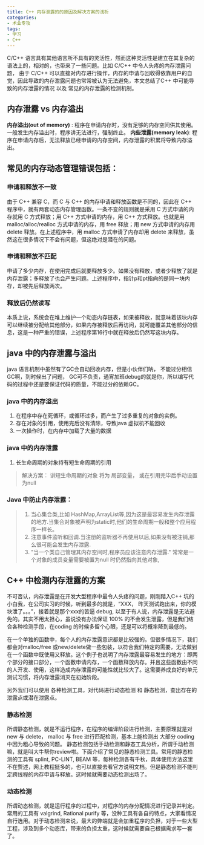 ```yaml
---
title: C++ 内存泄露的的原因及解决方案的浅析
categories:
- 术业专攻
tags:
- 学习
- C++
---
```

C/C++ 语言具有其他语言所不具有的灵活性，然而这种灵活性是建立在其复杂的语法上的，相对的，也带来了一些问题。比如 C/C++ 中令人头疼的内存泄露问题， 由于 C/C++ 可以直接对内存进行操作，内存的申请与回收得依靠用户的自觉，因此导致的内存泄露问题也常常被认为无法避免，本文总结了C++ 中可能导致的内存泄露的情况 以及 常见的内存泄露的检测机制。
<!-- more -->
## 内存泄露 vs 内存溢出
**内存溢出(out of memory)** : 程序在申请内存时，没有足够的内存空间供其使用。一般发生内存溢出时，程序讲无法进行，强制终止。
**内些泄露(memory leak)**: 程序在申请内存后，无法释放已经申请的内存空间，内存泄露的积累将导致内存溢出。

## 常见的内存动态管理错误包括：
### 申请和释放不一致
由于 C++ 兼容 C，而 C 与 C++ 的内存申请和释放函数是不同的，因此在 C++ 程序中，就有两套动态内存管理函数。一条不变的规则就是采用 C 方式申请的内存就用 C 方式释放；用 C++ 方式申请的内存，用 C++ 方式释放。也就是用 malloc/alloc/realloc 方式申请的内存，用 free 释放；用 new 方式申请的内存用 delete 释放。在上述程序中，用 malloc 方式申请了内存却用 delete 来释放，虽然这在很多情况下不会有问题，但这绝对是潜在的问题。
### 申请和释放不匹配
申请了多少内存，在使用完成后就要释放多少。如果没有释放，或者少释放了就是内存泄露；多释放了也会产生问题。上述程序中，指针p和pt指向的是同一块内存，却被先后释放两次。
### 释放后仍然读写
本质上说，系统会在堆上维护一个动态内存链表，如果被释放，就意味着该块内存可以继续被分配给其他部分，如果内存被释放后再访问，就可能覆盖其他部分的信息，这是一种严重的错误，上述程序第16行中就在释放后仍然写这块内存。


## java 中的内存泄露与溢出
java 语言机制中虽然有了GC会自动回收内存，但是小伙伴们呐， 不能过分相信GC啊，到时候出了问题， GC可不负责，通宵加班debug的就是你，所以编写代码的过程中还是要保证代码的质量，不能过分的依赖GC。
### java 中的内存溢出
1. 在程序中存在死循环，或循环过多，而产生了过多重复的对象的实例。
2. 存在对象的引用，使用完后没有清除，导致java 虚拟机不能回收
3. 一次操作时，在内存中加载了大量的数据

### java 中的内存泄露
1. 长生命周期的对象持有短生命周期的引用
> 解决方案： 讲短生命周期的对象 将为 局部变量， 或在引用完毕后手动设置为null

### Java 中防止内存泄露：
> 1. 当心集合类,比如 HashMap,ArrayList等,因为这是最容易发生内存泄露的地方.当集合对象被声明为static时,他们的生命周期一般和整个应用程序一样长。
> 2. 注意事件监听和回调.当注册的监听器不再使用以后,如果没有被注销,那么很可能会发生内存泄露.
> 3. "当一个类自己管理其内存空间时,程序员应该注意内存泄露." 常常是一个对象的成员变量需要被置为null 时仍然指向其他对象,

## C++ 中检测内存泄露的方案
不可否认，内存泄露是在开发大型程序中最令人头疼的问题，刚刚踏入C++ 坑的小白我，在公司实习的时候，听到最多的就是，“XXX， 昨天测试跑出来，你的模块泄了。。。”，接着就是那个xxx的苦逼 debug, 以至于有人说，内存泄露是无法避免的。其实不用太担心，虽说没有办法保证 100% 的不会发生泄露，但是我们结合各种检测手段，在coding 的时候多留个心眼，还是可以将概率降到最低的。

在一个单独的函数中，每个人的内存泄露意识都是比较强的。但很多情况下，我们都会对malloc/free 或new/delete做一些包装，以符合我们特定的需要，无法做到在一个函数中既使用又释放。这个例子也说明了内存泄露最容易发生的地方：即两个部分的接口部分，一个函数申请内存，一个函数释放内存。并且这些函数由不同的人开发、使用，这样造成内存泄露的可能性就比较大了。这需要养成良好的单元测试习惯，将内存泄露消灭在初始阶段。

另外我们可以使用 各种检测工具，对代码进行动态检测 和 静态检测，查出存在的泄露点或潜在泄露点。
### 静态检测
所谓静态检测，就是不运行程序，在程序的编译阶段进行检测，主要原理就是对 new 与 delete， malloc 与 free 进行匹配检测，基本上能检测出 大部分 coding 中因为粗心导致的问题。
静态检测包括手动检测和静态工具分析，所谓手动检测嘛，就是叫大牛帮你review啦。下面介绍了常见的静态检测工具。常用的静态检测的工具有 splint, PC-LINT, BEAM 等，每种检测各有千秋，具体使用方法这里不在赘述，网上教程挺多的，也可以直接去看官方说明文档。但是静态检测不能判定跨线程的内存申请与释放。这时候就需要动态检测出场了。
 
### 动态检测
所谓动态检测，就是运行程序的过程中，对程序的内存分配情况进行记录并判定。常用的工具有 valgrind, Rational purify 等，没种工具有各自的特点，大家看情况自行选用。对于动态检测来说，最大的弊端就是会加重程序的负担，对于一些大型工程，涉及到多个动态库，带来的负担太重，这时候就需要自己根据需求写一套了。
